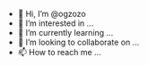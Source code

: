- 👋 Hi, I’m @ogzozo
- 👀 I’m interested in ...
- 🌱 I’m currently learning ...
- 💞️ I’m looking to collaborate on ...
- 📫 How to reach me ...

<!---
ogzozo/ogzozo is a ✨ special ✨ repository because its `README.md` (this file) appears on your GitHub profile.
You can click the Preview link to take a look at your changes.
--->
